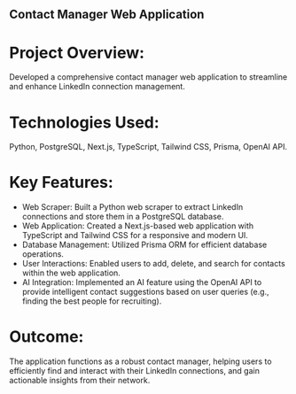 ## Contact Manager Web Application

# Project Overview: 
Developed a comprehensive contact manager web application to streamline and enhance LinkedIn connection management.

# Technologies Used: 
Python, PostgreSQL, Next.js, TypeScript, Tailwind CSS, Prisma, OpenAI API.

# Key Features:
 - Web Scraper: Built a Python web scraper to extract LinkedIn connections and store them in a PostgreSQL database.
 - Web Application: Created a Next.js-based web application with TypeScript and Tailwind CSS for a responsive and modern UI.
 - Database Management: Utilized Prisma ORM for efficient database operations.
 - User Interactions: Enabled users to add, delete, and search for contacts within the web application.
 - AI Integration: Implemented an AI feature using the OpenAI API to provide intelligent contact suggestions based on user queries (e.g., finding the best people for recruiting).
 
# Outcome: 
The application functions as a robust contact manager, helping users to efficiently find and interact with their LinkedIn connections, and gain actionable insights from their network.
